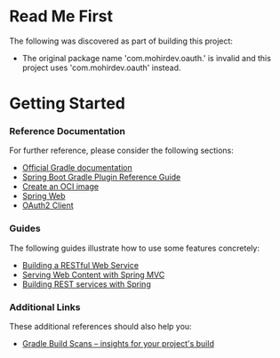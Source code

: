 # Read Me First
The following was discovered as part of building this project:

* The original package name 'com.mohirdev.oauth.' is invalid and this project uses 'com.mohirdev.oauth' instead.

# Getting Started

### Reference Documentation
For further reference, please consider the following sections:

* [Official Gradle documentation](https://docs.gradle.org)
* [Spring Boot Gradle Plugin Reference Guide](https://docs.spring.io/spring-boot/docs/3.2.2/gradle-plugin/reference/html/)
* [Create an OCI image](https://docs.spring.io/spring-boot/docs/3.2.2/gradle-plugin/reference/html/#build-image)
* [Spring Web](https://docs.spring.io/spring-boot/docs/3.2.2/reference/htmlsingle/index.html#web)
* [OAuth2 Client](https://docs.spring.io/spring-boot/docs/3.2.2/reference/htmlsingle/index.html#web.security.oauth2.client)

### Guides
The following guides illustrate how to use some features concretely:

* [Building a RESTful Web Service](https://spring.io/guides/gs/rest-service/)
* [Serving Web Content with Spring MVC](https://spring.io/guides/gs/serving-web-content/)
* [Building REST services with Spring](https://spring.io/guides/tutorials/rest/)

### Additional Links
These additional references should also help you:

* [Gradle Build Scans – insights for your project's build](https://scans.gradle.com#gradle)

